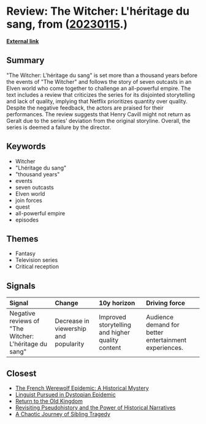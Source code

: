 # __Review: The Witcher: L'héritage du sang__, from ([20230115](https://kghosh.substack.com/p/20230115).)

__[External link](https://www.imdb.com/title/tt12785720/)__



## Summary

"The Witcher: L'héritage du sang" is set more than a thousand years before the events of "The Witcher" and follows the story of seven outcasts in an Elven world who come together to challenge an all-powerful empire. The text includes a review that criticizes the series for its disjointed storytelling and lack of quality, implying that Netflix prioritizes quantity over quality. Despite the negative feedback, the actors are praised for their performances. The review suggests that Henry Cavill might not return as Geralt due to the series' deviation from the original storyline. Overall, the series is deemed a failure by the director.

## Keywords

* Witcher
* "Lhéritage du sang"
* "thousand years"
* events
* seven outcasts
* Elven world
* join forces
* quest
* all-powerful empire
* episodes

## Themes

* Fantasy
* Television series
* Critical reception

## Signals

| Signal                                                | Change                                | 10y horizon                                      | Driving force                                         |
|:------------------------------------------------------|:--------------------------------------|:-------------------------------------------------|:------------------------------------------------------|
| Negative reviews of "The Witcher: L'héritage du sang" | Decrease in viewership and popularity | Improved storytelling and higher quality content | Audience demand for better entertainment experiences. |

## Closest

* [The French Werewolf Epidemic: A Historical Mystery](b7ab051e67b14eb8ede9852aae4d51e4)
* [Linguist Pursued in Dystopian Epidemic](63868d73fd4f4dff913a3bc85d42fa6b)
* [Return to the Old Kingdom](38438ce40cddf2d58499fd70b4ffc7a6)
* [Revisiting Pseudohistory and the Power of Historical Narratives](9a403c0c9cfe943820447180b002d3af)
* [A Chaotic Journey of Sibling Tragedy](109fdce64e3534d2f17935a3c4fbd713)